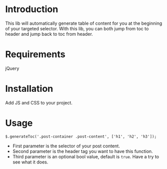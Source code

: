 
# Introduction

This lib will automatically generate table of content for you at the beginning of your targeted selector. With this lib, you can both jump from toc to header and jump back to toc from header.

# Requirements

jQuery

# Installation

Add JS and CSS to your project.

# Usage

```
$.generateToc('.post-container .post-content', ['h1', 'h2', 'h3']);
```

- First parameter is the selector of your post content.
- Second parameter is the header tag you want to have this function.
- Third parameter is an optional bool value, default is `true`. Have a try to see what it does.

